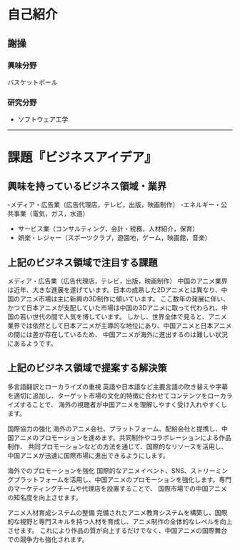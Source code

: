 # 自己紹介

## 謝操

### 興味分野
バスケットボール

### 研究分野

- ソフトウェア工学

* * *

# 課題『ビジネスアイデア』

## 興味を持っているビジネス領域・業界
-メディア・広告業（広告代理店，テレビ，出版，映画制作）
-エネルギー・公共事業（電気，ガス，水道）
- サービス業（コンサルティング，会計・税務，人材紹介，保育）
- 娯楽・レジャー（スポーツクラブ，遊園地，ゲーム，映画館，音楽）

## 上記のビジネス領域で注目する課題
メディア・広告業（広告代理店，テレビ，出版，映画制作）
中国のアニメ業界は近年、大きな進展を遂げています。日本の成熟した2Dアニメとは異なり、中国のアニメ市場は主に新興の3D制作に傾いています。
ここ数年の発展に伴い、かつて日本アニメが支配していた市場は中国の3Dアニメに取って代わられ、中国の若い世代の間で人気を博しています。
しかし、世界全体で見ると、アニメ業界では依然として日本アニメが主導的な地位にあり、中国アニメと日本アニメの間には差が存在しているため、
中国アニメが海外に進出するのは難しい状況にあるようです。

## 上記のビジネス領域で提案する解決策
多言語翻訳とローカライズの重視
英語や日本語など主要言語の吹き替えや字幕を適切に追加し、ターゲット市場の文化的特徴に合わせてコンテンツをローカライズすることで、
海外の視聴者が中国アニメを理解しやすく受け入れやすくします。

国際協力の強化
海外のアニメ会社、プラットフォーム、配給会社と提携し、中国アニメのプロモーションを進めます。共同制作やコラボレーションによる作品制作、
共同プロモーションなどの方法を通じて、国際的なリソースを活用し、中国アニメが迅速に国際市場に進出できるようにします。

海外でのプロモーションを強化
国際的なアニメイベント、SNS、ストリーミングプラットフォームを活用し、中国アニメのプロモーションを強化します。専門のマーケティングチームや代理店を設置することで、
国際市場での中国アニメの知名度を向上させます。

アニメ人材育成システムの整備
完備されたアニメ教育システムを構築し、国際的な視野と専門スキルを持つ人材を育成し、アニメ制作の全体的なレベルを向上させます。
これにより作品の質が向上するだけでなく、中国アニメの国際舞台での競争力も強化されます。